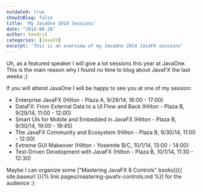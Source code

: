 ```yaml
---
outdated: true
showInBlog: false
title: 'My JavaOne 2014 Sessions'
date: "2014-08-26"
author: hendrik
categories: [JavaFX]
excerpt: 'This is an overview of my JavaOne 2014 JavaFX sessions'
---
```

Uh, as a featured speaker I will give a lot sessions this year at JavaOne. This is the main reason why I found no time to blog about JavaFX the last weeks ;)

If you will attend JavaOne I will be happy to see you at one of my session:

* Enterprise JavaFX (Hilton - Plaza A, 9/29/14, 16:00 - 17:00)
* DataFX: From External Data to a UI Flow and Back (Hilton - Plaza B, 9/29/14, 11:00 - 12:00)
* Smart UIs for Mobile and Embedded in JavaFX (Hilton - Plaza B, 9/30/14, 19:00 - 19:45)
* The JavaFX Community and Ecosystem (Hilton - Plaza B, 9/30/14, 11:00 - 12:00)
* Extreme GUI Makeover (Hilton - Yosemite B/C, 10/1/14, 13:00 - 14:00)
* Test-Driven Development with JavaFX (Hilton - Plaza B, 10/1/14, 11:30 - 12:30)

Maybe I can organize some ["Mastering JavaFX 8 Controls" books]({{ site.baseurl }}{% link pages/mastering-javafx-controls.md %}) for the audience :)
